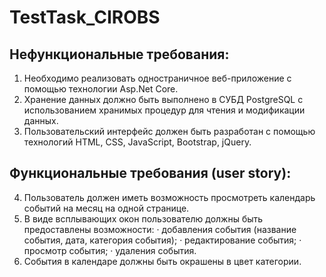 # TestTask_CIROBS
 
## Нефункциональные требования:
1. Необходимо реализовать одностраничное веб-приложение с помощью технологии Asp.Net Core.
2. Хранение данных должно быть выполнено в СУБД PostgreSQL с использованием хранимых процедур для чтения и модификации данных.
3. Пользовательский интерфейс должен быть разработан с помощью технологий HTML, CSS, JavaScript, Bootstrap, jQuery.

## Функциональные требования (user story):
4. Пользователь должен иметь возможность просмотреть календарь событий на месяц на одной странице.
5. В виде всплывающих окон пользователю должны быть предоставлены возможности:
·	добавления события (название события, дата, категория события);
·	редактирование события;
·	просмотр события;
·	удаления события.
6. События в календаре должны быть окрашены в цвет категории.
